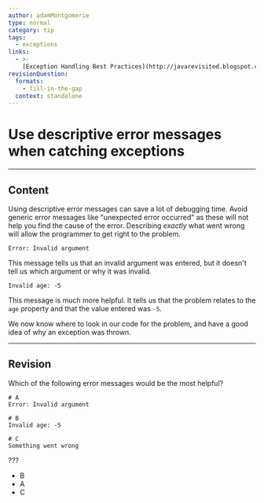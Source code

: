 ```yaml
---
author: adamMontgomerie
type: normal
category: tip
tags:
  - exceptions
links:
  - >-
    [Exception Handling Best Practices](http://javarevisited.blogspot.co.uk/2013/03/0-exception-handling-best-practices-in-Java-Programming.html){website}
revisionQuestion:
  formats:
    - fill-in-the-gap
  context: standalone
---
```


# Use descriptive error messages when catching exceptions


---

## Content

Using descriptive error messages can save a lot of debugging time. Avoid generic error messages like "unexpected error occurred" as these will not help you find the cause of the error. Describing *exactly* what went wrong will allow the programmer to get right to the problem.

```plain-text
Error: Invalid argument
```

This message tells us that an invalid argument was entered, but it doesn't tell us which argument or why it was invalid.

```plain-text
Invalid age: -5
```

This message is much more helpful. It tells us that the problem relates to the `age` property and that the value entered was `-5`. 

We now know where to look in our code for the problem, and have a good idea of why an exception was thrown.
 

---

## Revision

Which of the following error messages would be the most helpful?

```plain-text
# A
Error: Invalid argument

# B
Invalid age: -5

# C
Something went wrong
```

???

- B
- A
- C
